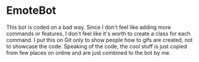 # EmoteBot
This bot is coded on a bad way.
 Since I don't feel like adding more commands or features,
 I don't feel like it's worth to create a class for each command.
 I put this on Git only to show people how to gifs are created, not to showcase the code.
 Speaking of the code, the cool stuff is just copied from few places on online and are just combined to the bot by me.
